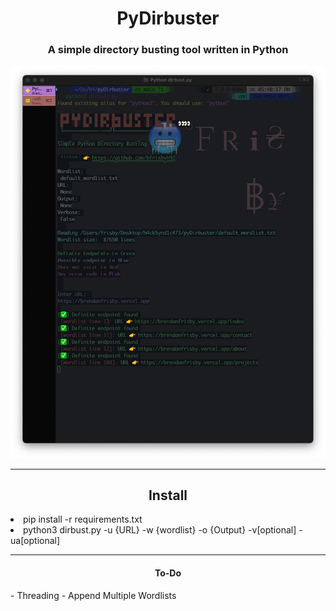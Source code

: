 <h1 align='center'>PyDirbuster</h1>
<h3 align='center'>A simple directory busting tool written in Python</h3>

![image](assets/readmeimg.png)

------------------------

<h2 align='center'>Install</h2>
<li>pip install -r requirements.txt</li>
<li>python3 dirbust.py -u {URL} -w {wordlist} -o {Output} -v[optional] -ua[optional] </li>

------------------------

<h4 align='center'>To-Do</h4>
- Threading
- Append Multiple Wordlists
